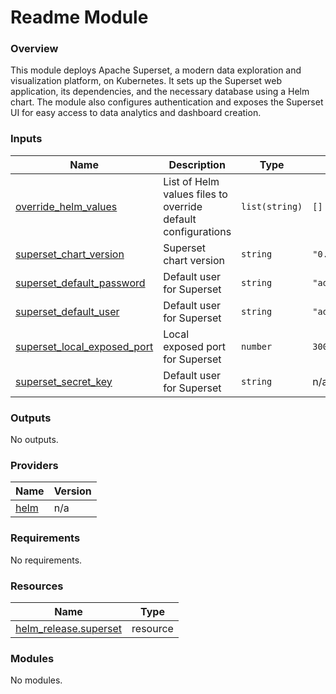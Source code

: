 # Readme Module



### Overview

This module deploys Apache Superset, a modern data exploration and visualization platform, on Kubernetes. It sets up the Superset web application, its dependencies, and the necessary database using a Helm chart. The module also configures authentication and exposes the Superset UI for easy access to data analytics and dashboard creation.

### Inputs

| Name | Description | Type | Default | Required |
|------|-------------|------|---------|:--------:|
| <a name="input_override_helm_values"></a> [override\_helm\_values](#input\_override\_helm\_values) | List of Helm values files to override default configurations | `list(string)` | `[]` | no |
| <a name="input_superset_chart_version"></a> [superset\_chart\_version](#input\_superset\_chart\_version) | Superset chart version | `string` | `"0.12.9"` | no |
| <a name="input_superset_default_password"></a> [superset\_default\_password](#input\_superset\_default\_password) | Default user for Superset | `string` | `"admin"` | no |
| <a name="input_superset_default_user"></a> [superset\_default\_user](#input\_superset\_default\_user) | Default user for Superset | `string` | `"admin@superset.com"` | no |
| <a name="input_superset_local_exposed_port"></a> [superset\_local\_exposed\_port](#input\_superset\_local\_exposed\_port) | Local exposed port for Superset | `number` | `30086` | no |
| <a name="input_superset_secret_key"></a> [superset\_secret\_key](#input\_superset\_secret\_key) | Default user for Superset | `string` | n/a | yes |

### Outputs

No outputs.

### Providers

| Name | Version |
|------|---------|
| <a name="provider_helm"></a> [helm](#provider\_helm) | n/a |

### Requirements

No requirements.

### Resources

| Name | Type |
|------|------|
| [helm_release.superset](https://registry.terraform.io/providers/hashicorp/helm/latest/docs/resources/release) | resource |

### Modules

No modules.
